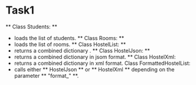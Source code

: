 # Task1

** Class Students: **
  - loads the list of students.
** Class Rooms: **
  - loads the list of rooms.
** Class HostelList: **
  - returns a combined dictionary .
** Class HostelJson: **
  - returns a combined dictionary in jsom format.
** Class HostelXml:
  - returns a combined dictionary in xml format.
Class FormattedHostelList:
  - calls either ** HostelJson ** or ** HostelXml ** depending on the parameter ** "format_" **.
